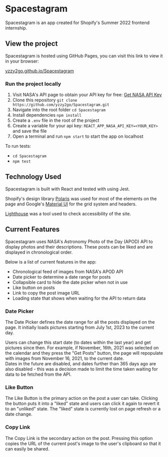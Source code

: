 # Spacestagram
Spacestagram is an app created for Shopify's Summer 2022 frontend internship.  


## View the project
Spacestagram is hosted using GitHub Pages, you can visit this link to view it in your browser: 

[yzzy2go.github.io/Spacestagram](https://yzzy2go.github.io/Spacestagram/)

### Run the project locally
1. Visit NASA's API page to obtain your API key for free: [Get NASA API Key](https://api.nasa.gov/) 
2. Clone this repository ```git clone https://github.com/yzzy2go/Spacestagram.git```
3. Navigate into the root folder ```cd Spacestagram```
4. Install dependencies ```npm install```
5. Create a ```.env``` file in the root of the project
6. Create a variable for your api key: ```REACT_APP_NASA_API_KEY=<YOUR_KEY>``` and save the file
7. Open a terminal and run ```npm start``` to start the app on localhost

To run tests: 
* ```cd Spacestagram```
* ```npm test```


## Technology Used
Spacestagram is built with React and tested with using Jest.

Shopify's design library [Polaris](https://polaris.shopify.com/) was used for most of the elements on the page and Google's [Material UI](https://mui.com/) for the grid system and headers.  

[Lighthouse](https://developers.google.com/web/tools/lighthouse) was a tool used to check accessibility of the site. 


## Current Features
Spacestagram uses NASA's Astronomy Photo of the Day (APOD) API to display photos and their descriptions. These posts can be liked and are displayed in chronological order. 

Below is a list of current features in the app: 
* Chronological feed of images from NASA's APOD API
* Date picker to determine a date range for posts
* Collapsible card to hide the date picker when not in use
* Like button on posts
* Link to copy the post image URL
* Loading state that shows when waiting for the API to return data

### Date Picker
The Date Picker defines the date range for all the posts displayed on the page. It initially loads pictures starting from July 1st, 2023 to the current day. 

Users can change this start date (to dates within the last year) and get pictures since then. For example, if November, 16th, 2021 was selected on the calendar and they press the "Get Posts" button, the page will repopulate with images from November 16, 2021, to the current date.  
Dates in the future are disabled, and dates further than 365 days ago are also disabled - this was a decision made to limit the time taken waiting for data to be fetched from the API. 

### Like Button
The Like Button is the primary action on the post a user can take. Clicking the button puts it into a "liked" state and users can click it again to revert it to an "unliked" state. The "liked" state is currently lost on page refresh or a date change. 

### Copy Link
The Copy Link is the secondary action on the post. Pressing this option copies the URL of the current post's image to the user's clipboard so that it can easily be shared. 
